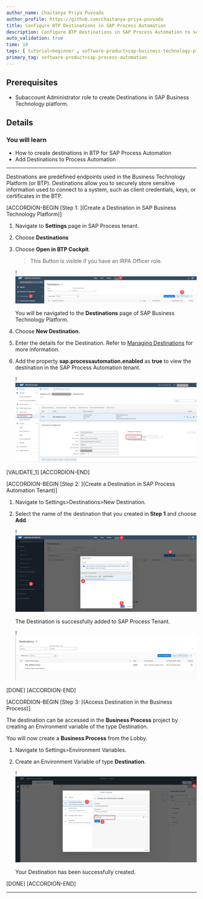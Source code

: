 ```yaml
---
author_name: Chaitanya Priya Puvvada
author_profile: https://github.com/chaitanya-priya-puvvada
title: Configure BTP Destinations in SAP Process Automation
description: Configure BTP Destinations in SAP Process Automation to securely store sensitive information.
auto_validation: true
time: 10
tags: [ tutorial>beginner , software-product>sap-business-technology-platform , tutorial>free-tier]
primary_tag: software-product>sap-process-automation
---
```


## Prerequisites
 - Subaccount Administrator role to create Destinations in SAP Business Technology platform.

## Details
### You will learn
  - How to create destinations in BTP for SAP Process Automation
  - Add Destinations to Process Automation

---
Destinations are predefined endpoints used in the Business Technology Platform (or BTP). Destinations allow you to securely store sensitive information used to connect to a system, such as client credentials, keys, or certificates in the BTP.

[ACCORDION-BEGIN [Step 1: ](Create a Destination in SAP Business Technology Platform)]


1.  Navigate to **Settings** page in SAP Process tenant.

2.  Choose **Destinations**

3.  Choose **Open in BTP Cockpit**.

    >This Button is visible if you have an IRPA Officer role.

    !![Open BTP Cockpit](1.png)

    You will be navigated to the **Destinations** page of SAP Business Technology Platform.

4.  Choose **New Destination**.

5.  Enter the details for the Destination. Refer to [Managing Destinations](https://help.sap.com/docs/CP_CONNECTIVITY/cca91383641e40ffbe03bdc78f00f681/84e45e071c7646c88027fffc6a7bb787.html) for more information.

6.  Add the property **sap.processautomation.enabled** as **true** to view the destination in the SAP Process Automation tenant.    

    !![New Destination](1.1.png)

[VALIDATE_1]
[ACCORDION-END]

[ACCORDION-BEGIN [Step 2: ](Create a Destination in SAP Process Automation Tenant)]

1.  Navigate to Settings>Destinations>New Destination.

2.  Select the name of the destination that you created in **Step 1** and choose **Add**.

    !![New Destination](2.png)

    The Destination is successfully added to SAP Process Tenant.

    !![Successful Destination](3.png)

[DONE]
[ACCORDION-END]

[ACCORDION-BEGIN [Step 3: ](Access Destination in the Business Process)]


The destination can be accessed in the **Business Process** project  by creating an Environment variable of the type Destination.

You will now create a **Business Process** from the Lobby.

1.  Navigate to Settings>Environment Variables.

2.  Create an Environment Variable of type **Destination**.

    !![Environment Variable](4.png)

    Your Destination has been successfully created.

[DONE]
[ACCORDION-END]

---
